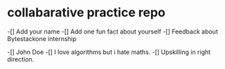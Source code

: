 # collabarative practice repo
-[] Add your name 
-[] Add one fun fact about yourself
-[] Feedback about Bytestackone internship

-[] John Doe
-[] I love algorithms but i hate maths.
-[] Upskilling in right direction.

